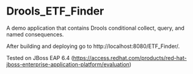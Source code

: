 # Drools_ETF_Finder
A demo application that contains Drools conditional collect, query, and named consequences.

After building and deploying go to http://localhost:8080/ETF_Finder/.

Tested on JBoss EAP 6.4 (https://access.redhat.com/products/red-hat-jboss-enterprise-application-platform/evaluation)